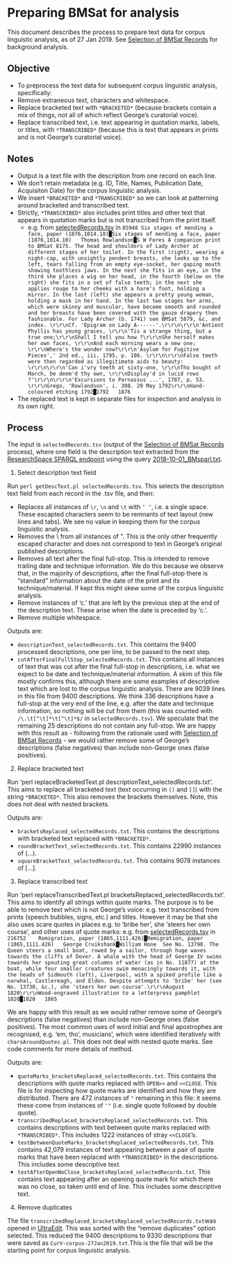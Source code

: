 # Preparing BMSat for analysis

This document describes the process to prepare text data for corpus linguistic analysis, as of 27 Jan 2019. See [Selection of BMSat Records](https://github.com/CuratorialVoice/code/blob/master/selection-of-records/readme.md) for background analysis.

## Objective

- To preprocess the text data for subsequent corpus linguistic analysis, specifically:
- Remove extraneous text, characters and whitespace.
- Replace bracketed text with `*BRACKETED*` (because brackets contain a mix of things, not all of which reflect George’s curatorial voice).
- Replace transcribed text, i.e. text appearing in quotation marks, labels, or titles, with `*TRANSCRIBED*` (because this is text that appears in prints and is not George’s curatorial voice).

## Notes

- Output is a text file with the description from one record on each line.
- We don’t retain metadata (e.g. ID, Title, Names, Publication Date, Acquisiton Date) for the corpus linguistic analysis.
- We insert `*BRACKETED*` and `*TRANSCRIBED*` so we can look at patterning around bracketed and transcribed text.
- Strictly, `*TRANSCRIBED*` also includes print titles and other text that appears in quotation marks but is not transcribed from the print itself.
  - e.g. from [selectedRecords.tsv](https://github.com/CuratorialVoice/code/blob/master/selection-of-records/selectedRecords.tsv) in `85948	Six stages of mending a face, paper (1876,1014.10)█Six stages of mending a face, paper (1876,1014.10)	Thomas Rowlandson█S W Fores	A companion print to BMSat 8175. The head and shoulders of Lady Archer at different stages of her toilet. In the first (right), wearing a night-cap, with unsightly pendent breasts, she looks up to the left, tears falling from an empty eye-socket, her gaping mouth showing toothless jaws. In the next she fits in an eye, in the third she places a wig on her head, in the fourth (below on the right) she fits in a set of false teeth; in the next she applies rouge to her cheeks with a hare's foot, holding a mirror. In the last (left) she appears a pretty young woman, holding a mask in her hand. In the last two stages her arms, which were skinny and muscular, have become smooth and rounded and her breasts have been covered with the gauze drapery then fashionable. For Lady Archer (b. 1741) see BMSat 5879, &c, and index. \r\r\nCf. 'Epigram on Lady A------'.\r\r\n\r\r\n'Antient Phyllis has young graces, \r\r\n'Tis a strange thing, but a true one;\r\r\nShall I tell you how ?\r\r\nShe herself makes her own faces, \r\r\nAnd each morning wears a new one; \r\r\nWhere's the wonder now?\r\r\n'Asylum for Fugitive Pieces',' 2nd ed., iii. 1795, p. 106. \r\r\n\r\r\nFalse teeth were then regarded as illegitimate aids to beauty: \r\r\n\r\r\n'Can i'vry teeth at sixty-one, \r\r\nTho bought of March, be deem'd thy own, \r\r\nDisplay'd in lucid rows ?'\r\r\n\r\r\n'Excursions to Parnassus ...', 1787, p. 53. \r\r\nGrego, 'Rowlandson', i. 308. 29 May 1792\r\r\nHand-coloured etching	1792█1792	1876`
- The replaced text is kept in separate files for inspection and analysis in its own right.

## Process
The input is `selectedRecords.tsv` (output of the [Selection of BMSat Records](https://github.com/CuratorialVoice/code/blob/master/selection-of-records/readme.md) process), where one field is the description text extracted from the [ResearchSpace SPARQL endpoint](https://public.researchspace.org/sparql) using the query [2018-10-01_BMsparl.txt](https://github.com/CuratorialVoice/code/blob/master/BMsparql/2018-10-01_BMsparl.txt).

1. Select description text field

Run `perl getDescText.pl selectedRecords.tsv`. This selects the description text field from each record in the .tsv file, and then:

- Replaces all instances of `\r`, `\n` and `\t` with `‘ ‘`, i.e. a single space. These escapted characters seem to be remnants of text layout (new lines and tabs). We see no value in keeping them for the corpus linguistic analysis.
- Removes the \ from all instances of \". This is the only other frequently escaped character and does not correspond to text in George’s original published descriptions.
- Removes all text after the final full-stop. This is intended to remove trailing date and technique information. We do this because we observe that, in the majority of descriptions, after the final full-stop there is “standard” information about the date of the print and its technique/material. If kept this might skew some of the corpus linguistic analysis.
- Remove instances of ‘c.’ that are left by the previous step at the end of the description text. These arise when the date is preceded by ‘c.’.
- Remove multiple whitespace.

Outputs are:

- `descriptionText_selectedRecords.txt`.  This contains the 9400 processed descriptions, one per line, to be passed to the next step.
- `cutAfterFinalFullStop_selectedRecords.txt`.  This contains all instances of text that was cut after the final full-stop in descriptions, i.e. what we expect to be date and technique/material information. A skim of this file mostly confirms this, although there are some examples of descriptive text which are lost to the corpus linguistic analysis. There are 9039 lines in this file from 9400 descriptions. We think 336 descriptions have a full-stop at the very end of the line, e.g. after the date and technique information, so nothing will be cut from them (this was counted with `/\.\t[^\t]*\t[^\t]*$/` in `selectedRecords.tsv`). We speculate that the remaining 25 descriptions do not contain any full-stop. We are happy with this result as - following from the rationale used with [Selection of BMSat Records](https://github.com/CuratorialVoice/code/blob/master/selection-of-records/readme.md) - we would rather remove some of George’s descriptions (false negatives) than include non-George ones (false positives).

2. Replace bracketed text

Run ‘perl replaceBracketedText.pl descriptionText_selectedRecords.txt’. This aims to replace all bracketed text (text occurring in `()` and `[]`) with the string `*BRACKETED*`. This also removes the brackets themselves. Note, this does not deal with nested brackets.

Outputs are:

- `bracketsReplaced_selectedRecords.txt`. This contains the descriptions with bracketed text replaced with `*BRACKETED*`.
- `roundBracketText_selectedRecords.txt`. This contains 22990 instances of (...).
- `squareBracketText_selectedRecords.txt`. This contains 9078 instances of [...].

3. Replace transcribed text

Run ‘perl replaceTranscribedText.pl bracketsReplaced_selectedRecords.txt’. This aims to identify all strings within quote marks. The purpose is to be able to remove text which is not George’s voice: e.g. text transcribed from prints (speech bubbles, signs, etc.) and titles. However it may be that she also uses scare quotes in places e.g. to ‘bribe her’, she ‘steers her own course’, and other uses of quote marks: e.g. from [selectedRecords.tsv](https://github.com/CuratorialVoice/code/blob/master/selection-of-records/selectedRecords.tsv) in `216752	Remigration, paper (1865,1111.426)█Remigration, paper (1865,1111.426)	George Cruikshank█William Hone	See No. 13790. The Queen steers a small boat, rowed by a sailor, through huge waves towards the cliffs of Dover. A whale with the head of George IV swims towards her spouting great columns of water (as in No. 11877) at the boat, while four smaller creatures swim menacingly towards it, with the heads of Sidmouth (left), Liverpool, with a spiked profile like a narwhal, Castlereagh, and Eldon. Despite attempts to 'bribe' her (see No. 13730, &c.), she 'steers her own course'.\r\r\nAugust 1820\r\r\nWood-engraved illustration to a letterpress pamphlet	1820█1820	1865`

We are happy with this result as we would rather remove some of George’s descriptions (false negatives) than include non-George ones (false positives). The most common uses of word initial and final apostrophes are recognised, e.g. ‘em, tho’, musicians’, which were identified iteratively with `charsAroundQuotes.pl`. This does not deal with nested quote marks. See code comments for more details of method.

Outputs are:

- `quoteMarks_bracketsReplaced_selectedRecords.txt`. This contains the descriptions with quote marks replaced with `OPEN>>` and `<<CLOSE`. This file is for inspecting how quote marks are identified and how they are distributed. There are 472 instances of `"` remaining in this file: it seems these come from instances of `'"` (i.e. single quote followed by double quote).
- `transcribedReplaced_bracketsReplaced_selectedRecords.txt`. This contains descriptions with text between quote marks replaced with `*TRANSCRIBED*`. This includes 1222 instances of stray `<<CLOSE`’s.
- `textBetweenQuoteMarks_bracketsReplaced_selectedRecords.txt`. This contains 42,079 instances of text appearing between a pair of quote marks that have been replaced with `*TRANSCRIBED*` in the descriptions. This includes some descriptive text.
- `textAfterOpenNoClose_bracketsReplaced_selectedRecords.txt`. This contains text appearing after an opening quote mark for which there was no close, so taken until end of line. This includes some descriptive text.

4. Remove duplicates

The file `transcribedReplaced_bracketsReplaced_selectedRecords.txt`was opened in [UltraEdit](https://www.ultraedit.com/). This was sorted with the “remove duplicates” option selected. This reduced the 9400 descriptions to 9330 descriptions that were saved as `CurV-corpus-27Jan2019.txt`.This is the file that will be the starting point for corpus linguistic analysis.
